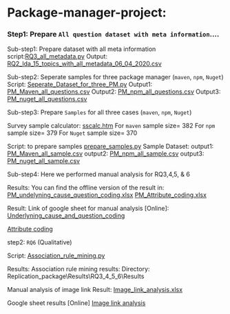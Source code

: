 # Package-manager-project:

### Step1: Prepare `All question dataset with meta information`....

Sub-step1:  Prepare dataset with all meta information
script:[RQ3_all_metadata.py](F:\1_NAIST_Research_SE\SE_code\RQ3_all_metadata.py)
Output: [RQ2_lda_15_topics_with_all_metadata_06_04_2020.csv](F:/1_NAIST_Research_SE/SE_meeting/PM_Stackoverflow/RQ2_answer/LDA_15_topics/RQ2_lda_15_topics_with_all_metadata_06_04_2020.csv)

Sub-step2:  Seperate samples for three package manager (`maven`, `npm`, `Nuget`)
Script: [Seperate_Dataset_for_three_PM.py](RQ3_scripts/Seperate_Dataset_for_three_PM.py)
Output1: [PM_Maven_all_questions.csv](RQ3/PM_Maven_all_questions.csv)
Output2: [PM_npm_all_questions.csv](RQ3/PM_npm_all_questions.csv)
Output3: [PM_nuget_all_questions.csv](RQ3/PM_nuget_all_questions.csv)


Sub-step3: Prepare `Samples` for all three cases  (`maven`, `npm`, `Nuget`)


Survey sample calculator: 
[sscalc.htm](https://www.surveysystem.com/sscalc.htm)
For `maven` sample size= 382
For `npm` sample size= 379
For `Nuget` sample size= 370


Script: to prepare samples
[prepare_samples.py](F:\1_NAIST_Research_SE\SE_code\prepare_samples.py)
Sample Dataset: 
output1: [PM_Maven_all_sample.csv](RQ3/PM_Maven_all_sample.csv)
output2: [PM_npm_all_sample.csv](RQ3/PM_npm_all_sample.csv)
output3: [PM_nuget_all_sample.csv](RQ3/PM_nuget_all_sample.csv)


Sub-step4: Here we performed manual analysis for RQ3,4,5, & 6

Results: You can find the offline version of the result in:
[PM_undelyning_cause_question_coding.xlsx](Replication_package\Results\RQ3_4_5_6\Results\PM_undelyning_cause_question_coding.xlsx)
[PM_Attribute_coding.xlsx](Replication_package\Results\RQ3_4_5_6\Results\PM_Attribute_coding.xlsx)


Result: Link of google sheet for manual analysis [Online]:
[Underlyning_cause_and_question_coding](https://docs.google.com/spreadsheets/d/1Dtc4i5Ex88EPjFCBrTP8efKr5RC1yeW6LwgT0YPMGBw/edit?usp=sharing)

[Attribute coding](https://docs.google.com/spreadsheets/d/1iWf_rnPx8KdisGgjVJuajTQgGtRUjfXaVtb7DTYSs34/edit?usp=sharing)

step2:  `RQ6` (Qualitative)

Script: [Association_rule_mining.py](RQ3_scrips/Association_rule_mining.py)

Results: Association rule mining results:
Directory: Replication_package\Results\RQ3_4_5_6\Results

Manual analysis of image link
Result: [Image_link_analysis.xlsx](Replication_package\Results\RQ3_4_5_6\Results\Image_link_analysis.xlsx)

Google sheet results [Online]
[Image link analysis](https://docs.google.com/spreadsheets/d/1Zff8Z8Ujsd5W_XFYWFQV80fPrU_u_PCiWC29CPSO4Ws/edit?usp=sharing)


